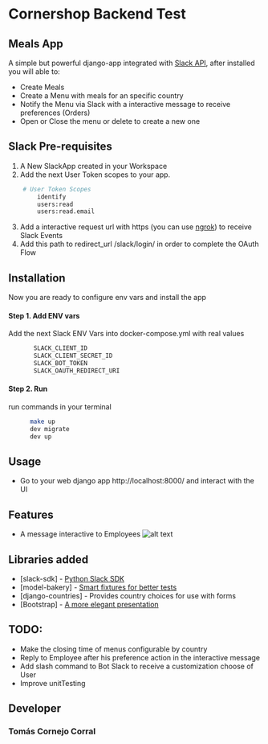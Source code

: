 # Cornershop Backend Test
## Meals App

A simple but powerful django-app integrated with [Slack API](https://api.slack.com/), after installed you will able to:

- Create Meals
- Create a Menu with meals for an specific country
- Notify the Menu via Slack with a interactive message to receive preferences (Orders)
- Open or Close the menu or delete to create a new one

## Slack Pre-requisites 
1. A New SlackApp created in your Workspace
2. Add the next User Token scopes to your app.
```sh
    # User Token Scopes
        identify
        users:read
        users:read.email
```
3.  Add a interactive request url with https (you can use [ngrok](https://ngrok.com/)) to receive Slack Events
4.  Add this path to redirect_url /slack/login/ in order to complete the OAuth Flow

## Installation
Now you are ready to configure env vars and install the app
    
#### Step 1. Add ENV vars
Add the next Slack ENV Vars into docker-compose.yml with real values
```sh
       SLACK_CLIENT_ID
       SLACK_CLIENT_SECRET_ID
       SLACK_BOT_TOKEN 
       SLACK_OAUTH_REDIRECT_URI
```
#### Step 2. Run 
run commands in your terminal
```sh
      make up
      dev migrate
      dev up
```

## Usage

- Go to your web django app http://localhost:8000/ and interact with the UI

## Features
- A message interactive to Employees
![alt text](https://i.ibb.co/KWQGzQY/Sin-t-tulo.png)

## Libraries added

- [slack-sdk] - [Python Slack SDK](https://slack.dev/python-slack-sdk/)
- [model-bakery] - [Smart fixtures for better tests](https://github.com/model-bakers/model_bakery)
- [django-countries] -  Provides country choices for use with forms
- [Bootstrap] - [A more elegant presentation](https://github.com/SmileyChris/django-countries/)


## TODO:
-   Make the closing time of menus configurable by country
-   Reply to Employee after his preference action in the interactive message 
-   Add slash command to Bot Slack to receive a customization choose of User
-   Improve unitTesting 

## Developer
### Tomás Cornejo Corral